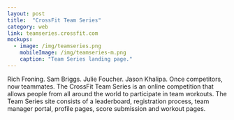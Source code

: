```yaml
---
layout: post
title:  "CrossFit Team Series"
category: web
link: teamseries.crossfit.com
mockups:
  - image: /img/teamseries.png
    mobileImage: /img/teamseries-m.png
    caption: "Team Series landing page."
---
```

Rich Froning. Sam Briggs. Julie Foucher. Jason Khalipa. Once competitors, now teammates. The CrossFit Team Series is an online competition that allows people from all around the world to participate in team workouts.
The Team Series site consists of a leaderboard, registration process, team manager portal, profile pages, score submission and workout pages.
